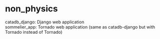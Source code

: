 # non_physics

catadb_django: Django web application<br>
sommelier_app: Tornado web application (same as catadb-django but with Tornado instead of Tornado)
